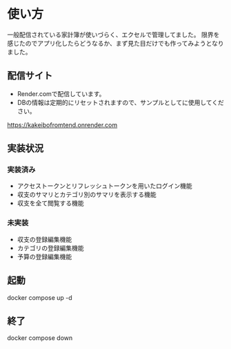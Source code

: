 # 使い方

一般配信されている家計簿が使いづらく、エクセルで管理してました。
限界を感じたのでアプリ化したらどうなるか、まず見た目だけでも作ってみようとなりました。

## 配信サイト

- Render.comで配信しています。
- DBの情報は定期的にリセットされますので、サンプルとしてに使用してください。

<https://kakeibofromtend.onrender.com>

## 実装状況

### 実装済み

- アクセストークンとリフレッシュトークンを用いたログイン機能
- 収支のサマリとカテゴリ別のサマリを表示する機能
- 収支を全て閲覧する機能

### 未実装

- 収支の登録編集機能
- カテゴリの登録編集機能
- 予算の登録編集機能

## 起動

docker compose up -d

## 終了

docker compose down
